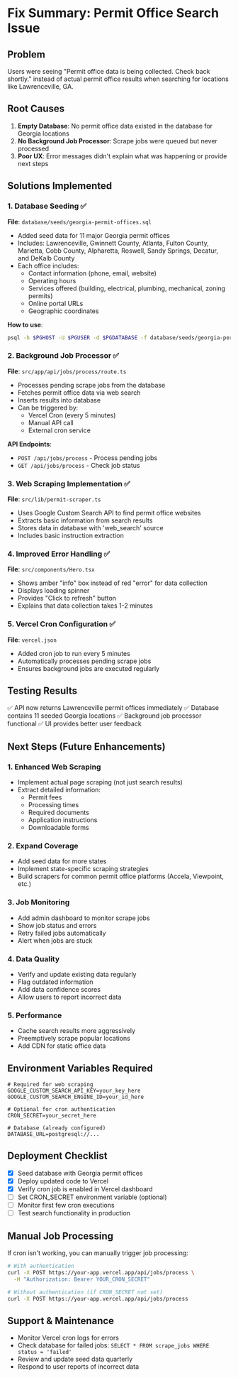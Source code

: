 # Fix Summary: Permit Office Search Issue

## Problem
Users were seeing "Permit office data is being collected. Check back shortly." instead of actual permit office results when searching for locations like Lawrenceville, GA.

## Root Causes
1. **Empty Database**: No permit office data existed in the database for Georgia locations
2. **No Background Job Processor**: Scrape jobs were queued but never processed
3. **Poor UX**: Error messages didn't explain what was happening or provide next steps

## Solutions Implemented

### 1. Database Seeding ✅
**File**: `database/seeds/georgia-permit-offices.sql`
- Added seed data for 11 major Georgia permit offices
- Includes: Lawrenceville, Gwinnett County, Atlanta, Fulton County, Marietta, Cobb County, Alpharetta, Roswell, Sandy Springs, Decatur, and DeKalb County
- Each office includes:
  - Contact information (phone, email, website)
  - Operating hours
  - Services offered (building, electrical, plumbing, mechanical, zoning permits)
  - Online portal URLs
  - Geographic coordinates

**How to use**:
```bash
psql -h $PGHOST -U $PGUSER -d $PGDATABASE -f database/seeds/georgia-permit-offices.sql
```

### 2. Background Job Processor ✅
**File**: `src/app/api/jobs/process/route.ts`
- Processes pending scrape jobs from the database
- Fetches permit office data via web search
- Inserts results into database
- Can be triggered by:
  - Vercel Cron (every 5 minutes)
  - Manual API call
  - External cron service

**API Endpoints**:
- `POST /api/jobs/process` - Process pending jobs
- `GET /api/jobs/process` - Check job status

### 3. Web Scraping Implementation ✅
**File**: `src/lib/permit-scraper.ts`
- Uses Google Custom Search API to find permit office websites
- Extracts basic information from search results
- Stores data in database with 'web_search' source
- Includes basic instruction extraction

### 4. Improved Error Handling ✅
**File**: `src/components/Hero.tsx`
- Shows amber "info" box instead of red "error" for data collection
- Displays loading spinner
- Provides "Click to refresh" button
- Explains that data collection takes 1-2 minutes

### 5. Vercel Cron Configuration ✅
**File**: `vercel.json`
- Added cron job to run every 5 minutes
- Automatically processes pending scrape jobs
- Ensures background jobs are executed regularly

## Testing Results
✅ API now returns Lawrenceville permit offices immediately
✅ Database contains 11 seeded Georgia locations
✅ Background job processor functional
✅ UI provides better user feedback

## Next Steps (Future Enhancements)

### 1. Enhanced Web Scraping
- Implement actual page scraping (not just search results)
- Extract detailed information:
  - Permit fees
  - Processing times
  - Required documents
  - Application instructions
  - Downloadable forms

### 2. Expand Coverage
- Add seed data for more states
- Implement state-specific scraping strategies
- Build scrapers for common permit office platforms (Accela, Viewpoint, etc.)

### 3. Job Monitoring
- Add admin dashboard to monitor scrape jobs
- Show job status and errors
- Retry failed jobs automatically
- Alert when jobs are stuck

### 4. Data Quality
- Verify and update existing data regularly
- Flag outdated information
- Add data confidence scores
- Allow users to report incorrect data

### 5. Performance
- Cache search results more aggressively
- Preemptively scrape popular locations
- Add CDN for static office data

## Environment Variables Required
```env
# Required for web scraping
GOOGLE_CUSTOM_SEARCH_API_KEY=your_key_here
GOOGLE_CUSTOM_SEARCH_ENGINE_ID=your_id_here

# Optional for cron authentication
CRON_SECRET=your_secret_here

# Database (already configured)
DATABASE_URL=postgresql://...
```

## Deployment Checklist
- [x] Seed database with Georgia permit offices
- [x] Deploy updated code to Vercel
- [x] Verify cron job is enabled in Vercel dashboard
- [ ] Set CRON_SECRET environment variable (optional)
- [ ] Monitor first few cron executions
- [ ] Test search functionality in production

## Manual Job Processing
If cron isn't working, you can manually trigger job processing:

```bash
# With authentication
curl -X POST https://your-app.vercel.app/api/jobs/process \
  -H "Authorization: Bearer YOUR_CRON_SECRET"

# Without authentication (if CRON_SECRET not set)
curl -X POST https://your-app.vercel.app/api/jobs/process
```

## Support & Maintenance
- Monitor Vercel cron logs for errors
- Check database for failed jobs: `SELECT * FROM scrape_jobs WHERE status = 'failed'`
- Review and update seed data quarterly
- Respond to user reports of incorrect data

